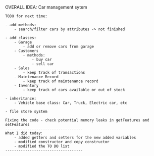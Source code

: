 OVERALL IDEA: Car management sytem

    TODO for next time:

    - add methods:
        - search/filter cars by attributes -> not finished

    - add classes:
        - Garage
            - add or remove cars from garage
        - Customers
            - methods:
                - buy car
                - sell car
        - Sales
            - keep track of transactions
        - Maintenance Record
            - keep track of maintenance record
        - Inventory
            - keep track of cars available or out of stock

    - inheritance:
        - Vehicle base class: Car, Truck, Electric car, etc

    - file store system

    Fixing the code - check potential memory leaks in getFeatures and setFeatures
    -----------------------------------
    What I did today:
        - added getters and setters for the new added variables
        - modified constructor and copy constructor
        - modified the TO DO list
    -----------------------------------
